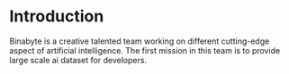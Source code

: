 # Introduction

Binabyte is a creative talented team working on different cutting-edge aspect of artificial intelligence. The first mission in this team is to provide large scale ai dataset for developers.
